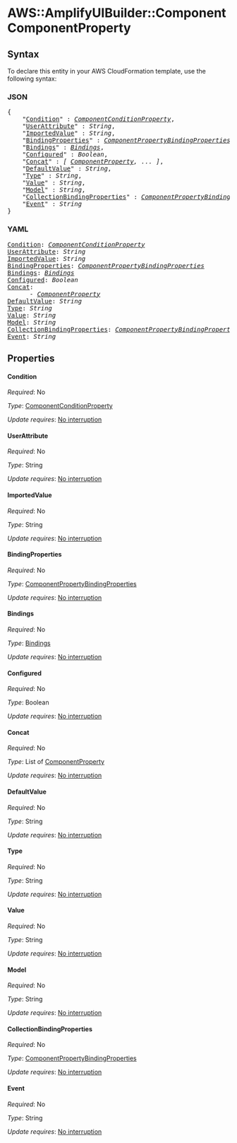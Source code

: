 # AWS::AmplifyUIBuilder::Component ComponentProperty

## Syntax

To declare this entity in your AWS CloudFormation template, use the following syntax:

### JSON

<pre>
{
    "<a href="#condition" title="Condition">Condition</a>" : <i><a href="componentconditionproperty.md">ComponentConditionProperty</a></i>,
    "<a href="#userattribute" title="UserAttribute">UserAttribute</a>" : <i>String</i>,
    "<a href="#importedvalue" title="ImportedValue">ImportedValue</a>" : <i>String</i>,
    "<a href="#bindingproperties" title="BindingProperties">BindingProperties</a>" : <i><a href="componentpropertybindingproperties.md">ComponentPropertyBindingProperties</a></i>,
    "<a href="#bindings" title="Bindings">Bindings</a>" : <i><a href="componentproperty-bindings.md">Bindings</a></i>,
    "<a href="#configured" title="Configured">Configured</a>" : <i>Boolean</i>,
    "<a href="#concat" title="Concat">Concat</a>" : <i>[ <a href="componentproperty.md">ComponentProperty</a>, ... ]</i>,
    "<a href="#defaultvalue" title="DefaultValue">DefaultValue</a>" : <i>String</i>,
    "<a href="#type" title="Type">Type</a>" : <i>String</i>,
    "<a href="#value" title="Value">Value</a>" : <i>String</i>,
    "<a href="#model" title="Model">Model</a>" : <i>String</i>,
    "<a href="#collectionbindingproperties" title="CollectionBindingProperties">CollectionBindingProperties</a>" : <i><a href="componentpropertybindingproperties.md">ComponentPropertyBindingProperties</a></i>,
    "<a href="#event" title="Event">Event</a>" : <i>String</i>
}
</pre>

### YAML

<pre>
<a href="#condition" title="Condition">Condition</a>: <i><a href="componentconditionproperty.md">ComponentConditionProperty</a></i>
<a href="#userattribute" title="UserAttribute">UserAttribute</a>: <i>String</i>
<a href="#importedvalue" title="ImportedValue">ImportedValue</a>: <i>String</i>
<a href="#bindingproperties" title="BindingProperties">BindingProperties</a>: <i><a href="componentpropertybindingproperties.md">ComponentPropertyBindingProperties</a></i>
<a href="#bindings" title="Bindings">Bindings</a>: <i><a href="componentproperty-bindings.md">Bindings</a></i>
<a href="#configured" title="Configured">Configured</a>: <i>Boolean</i>
<a href="#concat" title="Concat">Concat</a>: <i>
      - <a href="componentproperty.md">ComponentProperty</a></i>
<a href="#defaultvalue" title="DefaultValue">DefaultValue</a>: <i>String</i>
<a href="#type" title="Type">Type</a>: <i>String</i>
<a href="#value" title="Value">Value</a>: <i>String</i>
<a href="#model" title="Model">Model</a>: <i>String</i>
<a href="#collectionbindingproperties" title="CollectionBindingProperties">CollectionBindingProperties</a>: <i><a href="componentpropertybindingproperties.md">ComponentPropertyBindingProperties</a></i>
<a href="#event" title="Event">Event</a>: <i>String</i>
</pre>

## Properties

#### Condition

_Required_: No

_Type_: <a href="componentconditionproperty.md">ComponentConditionProperty</a>

_Update requires_: [No interruption](https://docs.aws.amazon.com/AWSCloudFormation/latest/UserGuide/using-cfn-updating-stacks-update-behaviors.html#update-no-interrupt)

#### UserAttribute

_Required_: No

_Type_: String

_Update requires_: [No interruption](https://docs.aws.amazon.com/AWSCloudFormation/latest/UserGuide/using-cfn-updating-stacks-update-behaviors.html#update-no-interrupt)

#### ImportedValue

_Required_: No

_Type_: String

_Update requires_: [No interruption](https://docs.aws.amazon.com/AWSCloudFormation/latest/UserGuide/using-cfn-updating-stacks-update-behaviors.html#update-no-interrupt)

#### BindingProperties

_Required_: No

_Type_: <a href="componentpropertybindingproperties.md">ComponentPropertyBindingProperties</a>

_Update requires_: [No interruption](https://docs.aws.amazon.com/AWSCloudFormation/latest/UserGuide/using-cfn-updating-stacks-update-behaviors.html#update-no-interrupt)

#### Bindings

_Required_: No

_Type_: <a href="componentproperty-bindings.md">Bindings</a>

_Update requires_: [No interruption](https://docs.aws.amazon.com/AWSCloudFormation/latest/UserGuide/using-cfn-updating-stacks-update-behaviors.html#update-no-interrupt)

#### Configured

_Required_: No

_Type_: Boolean

_Update requires_: [No interruption](https://docs.aws.amazon.com/AWSCloudFormation/latest/UserGuide/using-cfn-updating-stacks-update-behaviors.html#update-no-interrupt)

#### Concat

_Required_: No

_Type_: List of <a href="componentproperty.md">ComponentProperty</a>

_Update requires_: [No interruption](https://docs.aws.amazon.com/AWSCloudFormation/latest/UserGuide/using-cfn-updating-stacks-update-behaviors.html#update-no-interrupt)

#### DefaultValue

_Required_: No

_Type_: String

_Update requires_: [No interruption](https://docs.aws.amazon.com/AWSCloudFormation/latest/UserGuide/using-cfn-updating-stacks-update-behaviors.html#update-no-interrupt)

#### Type

_Required_: No

_Type_: String

_Update requires_: [No interruption](https://docs.aws.amazon.com/AWSCloudFormation/latest/UserGuide/using-cfn-updating-stacks-update-behaviors.html#update-no-interrupt)

#### Value

_Required_: No

_Type_: String

_Update requires_: [No interruption](https://docs.aws.amazon.com/AWSCloudFormation/latest/UserGuide/using-cfn-updating-stacks-update-behaviors.html#update-no-interrupt)

#### Model

_Required_: No

_Type_: String

_Update requires_: [No interruption](https://docs.aws.amazon.com/AWSCloudFormation/latest/UserGuide/using-cfn-updating-stacks-update-behaviors.html#update-no-interrupt)

#### CollectionBindingProperties

_Required_: No

_Type_: <a href="componentpropertybindingproperties.md">ComponentPropertyBindingProperties</a>

_Update requires_: [No interruption](https://docs.aws.amazon.com/AWSCloudFormation/latest/UserGuide/using-cfn-updating-stacks-update-behaviors.html#update-no-interrupt)

#### Event

_Required_: No

_Type_: String

_Update requires_: [No interruption](https://docs.aws.amazon.com/AWSCloudFormation/latest/UserGuide/using-cfn-updating-stacks-update-behaviors.html#update-no-interrupt)

